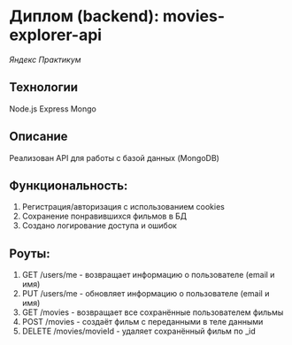 # Диплом (backend): movies-explorer-api
*Яндекс Практикум*

## Технологии
Node.js Express Mongo

## Описание
Реализован API для работы с базой данных (MongoDB)

## Функциональность:
1. Регистрация/авторизация с использованием cookies
2. Сохранение понравившихся фильмов в БД
3. Создано логирование доступа и ошибок

## Роуты:
1. GET /users/me - возвращает информацию о пользователе (email и имя)
2. PUT /users/me - обновляет информацию о пользователе (email и имя)
3. GET /movies - возвращает все сохранённые пользователем фильмы
4. POST /movies - создаёт фильм с переданными в теле данными
5. DELETE /movies/movieId - удаляет сохранённый фильм по _id
